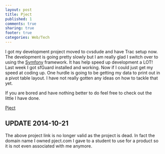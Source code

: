 ```yaml
---
layout: post
title: Pject
published: 1
comments: true
sharing: true
footer: true
categories: Web/Tech
---
```

I got my development project moved to cvsdude and have Trac setup now. The development is going pretty slowly but I am really glad I switch over to using the [Symfony](http://www.symfony-project.org/) framework. It has help speed up development a LOT! Last week I got sfGuard installed and working. Now if I could just get my speed at coding up. One hurdle is going to be getting my data to print out in a pivot table layout. I have not really gotten any ideas on how to tackle that yet.

If you are bored and have nothing better to do feel free to check out the little I have done.

[Pject](https://pject-trac.cvsdude.com/pject/wiki)

UPDATE 2014-10-21
---------------------
The above project link is no longer valid as the project is dead.  In fact the domain name I owned pject.com I gave to a student to use for a product so it is not even associated with me anymore.
